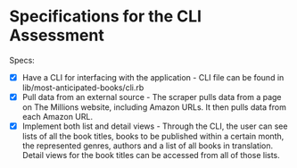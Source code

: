 # Specifications for the CLI Assessment

Specs:
- [X] Have a CLI for interfacing with the application - CLI file can be found in lib/most-anticipated-books/cli.rb
- [X] Pull data from an external source - The scraper pulls data from a page on The Millions website, including Amazon URLs. It then pulls data from each Amazon URL.
- [X] Implement both list and detail views - Through the CLI, the user can see lists of all the book titles, books to be published within a certain month, the represented genres, authors and a list of all books in translation. Detail views for the book titles can be accessed from all of those lists.